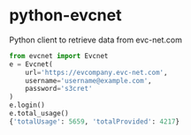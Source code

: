 # python-evcnet
Python client to retrieve data from evc-net.com


```python
from evcnet import Evcnet
e = Evcnet(
    url='https://evcompany.evc-net.com',
    username='username@example.com',
    password='s3cret'
)
e.login()
e.total_usage()
{'totalUsage': 5659, 'totalProvided': 4217}
```
